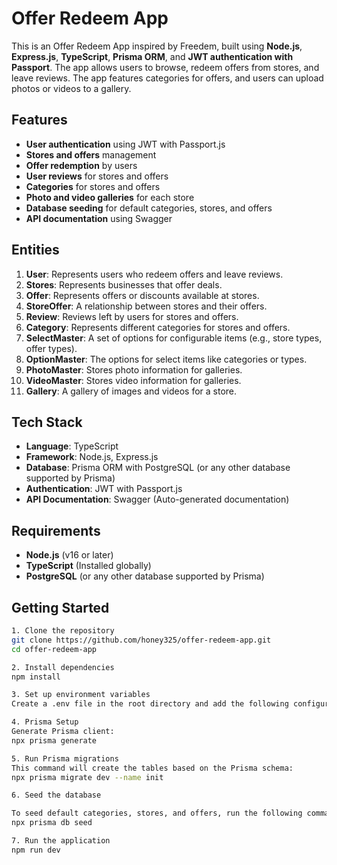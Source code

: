 # Offer Redeem App

This is an Offer Redeem App inspired by Freedem, built using **Node.js**, **Express.js**, **TypeScript**, **Prisma ORM**, and **JWT authentication with Passport**. The app allows users to browse, redeem offers from stores, and leave reviews. The app features categories for offers, and users can upload photos or videos to a gallery.

## Features

- **User authentication** using JWT with Passport.js
- **Stores and offers** management
- **Offer redemption** by users
- **User reviews** for stores and offers
- **Categories** for stores and offers
- **Photo and video galleries** for each store
- **Database seeding** for default categories, stores, and offers
- **API documentation** using Swagger

## Entities

1. **User**: Represents users who redeem offers and leave reviews.
2. **Stores**: Represents businesses that offer deals.
3. **Offer**: Represents offers or discounts available at stores.
4. **StoreOffer**: A relationship between stores and their offers.
5. **Review**: Reviews left by users for stores and offers.
6. **Category**: Represents different categories for stores and offers.
7. **SelectMaster**: A set of options for configurable items (e.g., store types, offer types).
8. **OptionMaster**: The options for select items like categories or types.
9. **PhotoMaster**: Stores photo information for galleries.
10. **VideoMaster**: Stores video information for galleries.
11. **Gallery**: A gallery of images and videos for a store.

## Tech Stack

- **Language**: TypeScript
- **Framework**: Node.js, Express.js
- **Database**: Prisma ORM with PostgreSQL (or any other database supported by Prisma)
- **Authentication**: JWT with Passport.js
- **API Documentation**: Swagger (Auto-generated documentation)

## Requirements

- **Node.js** (v16 or later)
- **TypeScript** (Installed globally)
- **PostgreSQL** (or any other database supported by Prisma)

## Getting Started

```bash
1. Clone the repository
git clone https://github.com/honey325/offer-redeem-app.git
cd offer-redeem-app

2. Install dependencies
npm install

3. Set up environment variables
Create a .env file in the root directory and add the following configuration:

4. Prisma Setup
Generate Prisma client:
npx prisma generate

5. Run Prisma migrations
This command will create the tables based on the Prisma schema:
npx prisma migrate dev --name init

6. Seed the database

To seed default categories, stores, and offers, run the following command:
npx prisma db seed

7. Run the application
npm run dev
